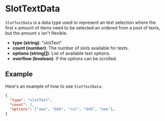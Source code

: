 # SlotTextData

`SlotTextData` is a data type used to represent an text selection where the first x amount of items need to be selected an ordered from a pool of texts, but the amount x isn't flexible.

- **type (string)**: "slotText"
- **count (number)**: The number of slots available for texts.
- **options (string[])**: List of available text options.
- **overflow (boolean)**: If the options can be scrolled.


## Example

Here's an example of how to use `SlotTextData`:

```json
{
  "type": "slotText",
  "count": 2,
  "options": ["aaa", "bbb", "ccc", "ddd", "eee"],
}
